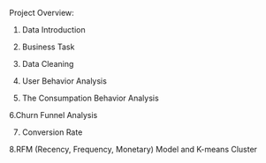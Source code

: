 Project Overview:
1. Data Introduction

2. Business Task

3. Data Cleaning

4. User Behavior Analysis

5. The Consumpation Behavior Analysis

6.Churn Funnel Analysis

7. Conversion Rate

8.RFM (Recency, Frequency, Monetary) Model and K-means Cluster
